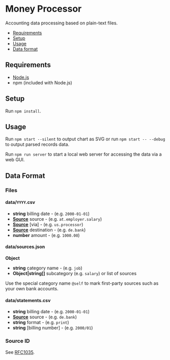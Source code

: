 # Money Processor

Accounting data processing based on plain-text files.

- [Requirements](#requirements)
- [Setup](#setup)
- [Usage](#usage)
- [Data format](#dataformat)

## Requirements

- [Node.js](https://nodejs.org/en/)
- npm (included with Node.js)

## Setup

Run `npm install`.

## Usage

Run `npm start --silent` to output chart as SVG or run `npm start -- --debug` to output parsed records data.

Run `npm run server` to start a local web server for accessing the data via a web GUI.

## Data Format

### Files

#### data/`YYYY`.csv

- **string** billing date - (e.g. `2000-01-01`)
- [**Source**](#sourceid) source - (e.g. `at.employer.salary`)
- [**Source**](#sourceid) [via] - (e.g. `us.processor`)
- [**Source**](#sourceid) destination - (e.g. `de.bank`)
- **number** amount - (e.g. `1000.00`)

#### data/sources.json

**Object**
- **string** category name - (e.g. `job`)
- **Object|string[]** subcategory (e.g. `salary`) or list of sources

Use the special category name `@self` to mark first-party sources such as
your own bank accounts.

#### data/statements.csv

- **string** billing date - (e.g. `2000-01-01`)
- [**Source**](#sourceid) source - (e.g. `de.bank`)
- **string** format - (e.g. `print`)
- **string** [billing number] - (e.g. `2000/01`)

### Source ID

See [RFC1035](https://tools.ietf.org/html/rfc1035).
